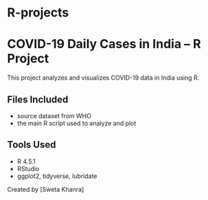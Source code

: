 # R-projects
# COVID-19 Daily Cases in India – R Project

This project analyzes and visualizes COVID-19 data in India using R.

## Files Included
- source dataset from WHO
- the main R script used to analyze and plot

## Tools Used
- R 4.5.1
- RStudio
- ggplot2, tidyverse, lubridate

Created by [Sweta Khanra]

